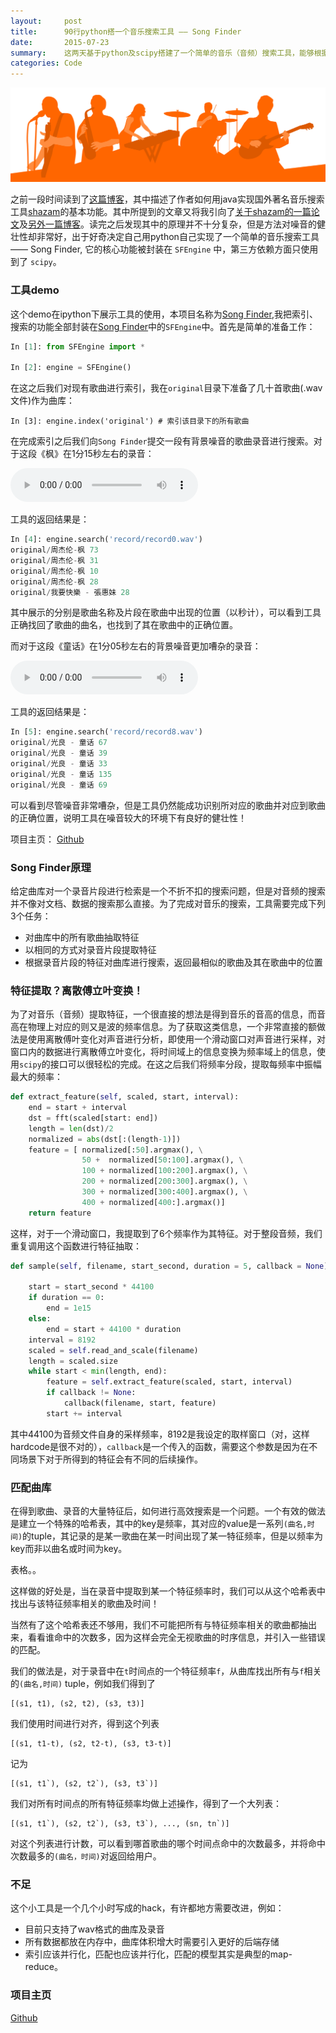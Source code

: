```yaml
---
layout:     post
title:      90行python搭一个音乐搜索工具 —— Song Finder
date:       2015-07-23
summary:    这两天基于python及scipy搭建了一个简单的音乐（音频）搜索工具，能够根据音乐片段对曲库进行检索，并在嘈杂环境中经受住了考验。
categories: Code
---
```


![](/images/music.jpg)

之前一段时间读到了[这篇博客](http://www.redcode.nl/blog/2010/06/creating-shazam-in-java/)，其中描述了作者如何用java实现国外著名音乐搜索工具[shazam](http://www.shazam.com/music/web/home.html)的基本功能。其中所提到的文章又将我引向了[关于shazam的一篇论文](http://www.ee.columbia.edu/~dpwe/papers/Wang03-shazam.pdf)及[另外一篇博客](https://laplacian.wordpress.com/2009/01/10/how-shazam-works/)。读完之后发现其中的原理并不十分复杂，但是方法对噪音的健壮性却非常好，出于好奇决定自己用python自己实现了一个简单的音乐搜索工具—— Song Finder, 它的核心功能被封装在 `SFEngine` 中，第三方依赖方面只使用到了 `scipy`。


### 工具demo

这个demo在ipython下展示工具的使用，本项目名称为[Song Finder](https://github.com/zhengqm/SongFinder),我把索引、搜索的功能全部封装在[Song Finder](https://github.com/zhengqm/SongFinder)中的`SFEngine`中。首先是简单的准备工作：

``` python
In [1]: from SFEngine import *

In [2]: engine = SFEngine()
```

在这之后我们对现有歌曲进行索引，我在`original`目录下准备了几十首歌曲(.wav文件)作为曲库：

```
In [3]: engine.index('original') # 索引该目录下的所有歌曲
```

在完成索引之后我们向`Song Finder`提交一段有背景噪音的歌曲录音进行搜索。对于这段《枫》在1分15秒左右的录音：

<audio controls="controls">
  <source src="/images/record0.wav" type="audio/wav" />
</audio>

工具的返回结果是：

``` python
In [4]: engine.search('record/record0.wav')
original/周杰伦-枫 73
original/周杰伦-枫 31
original/周杰伦-枫 10
original/周杰伦-枫 28
original/我要快樂 - 張惠妹 28
```

其中展示的分别是歌曲名称及片段在歌曲中出现的位置（以秒计），可以看到工具正确找回了歌曲的曲名，也找到了其在歌曲中的正确位置。

而对于这段《童话》在1分05秒左右的背景噪音更加嘈杂的录音：

<audio controls="controls">
  <source src="/images/record8.wav" type="audio/wav" />
</audio>

工具的返回结果是：

```python
In [5]: engine.search('record/record8.wav')
original/光良 - 童话 67
original/光良 - 童话 39
original/光良 - 童话 33
original/光良 - 童话 135
original/光良 - 童话 69
```

可以看到尽管噪音非常嘈杂，但是工具仍然能成功识别所对应的歌曲并对应到歌曲的正确位置，说明工具在噪音较大的环境下有良好的健壮性！

项目主页： [Github](https://github.com/zhengqm/SongFinder)


### Song Finder原理

给定曲库对一个录音片段进行检索是一个不折不扣的搜索问题，但是对音频的搜索并不像对文档、数据的搜索那么直接。为了完成对音乐的搜索，工具需要完成下列3个任务：

+ 对曲库中的所有歌曲抽取特征
+ 以相同的方式对录音片段提取特征
+ 根据录音片段的特征对曲库进行搜索，返回最相似的歌曲及其在歌曲中的位置

### 特征提取？离散傅立叶变换！

为了对音乐（音频）提取特征，一个很直接的想法是得到音乐的音高的信息，而音高在物理上对应的则又是波的频率信息。为了获取这类信息，一个非常直接的额做法是使用离散傅叶变化对声音进行分析，即使用一个滑动窗口对声音进行采样，对窗口内的数据进行离散傅立叶变化，将时间域上的信息变换为频率域上的信息，使用`scipy`的接口可以很轻松的完成。在这之后我们将频率分段，提取每频率中振幅最大的频率：

```python
def extract_feature(self, scaled, start, interval):
    end = start + interval
    dst = fft(scaled[start: end]) 
    length = len(dst)/2  
    normalized = abs(dst[:(length-1)])
    feature = [ normalized[:50].argmax(), \
                50 +  normalized[50:100].argmax(), \
                100 + normalized[100:200].argmax(), \
                200 + normalized[200:300].argmax(), \
                300 + normalized[300:400].argmax(), \
                400 + normalized[400:].argmax()]
    return feature
```
这样，对于一个滑动窗口，我提取到了6个频率作为其特征。对于整段音频，我们重复调用这个函数进行特征抽取：

```python
def sample(self, filename, start_second, duration = 5, callback = None):
    
    start = start_second * 44100
    if duration == 0:
        end = 1e15
    else:
        end = start + 44100 * duration
    interval = 8192
    scaled = self.read_and_scale(filename)
    length = scaled.size
    while start < min(length, end):
        feature = self.extract_feature(scaled, start, interval)
        if callback != None:
            callback(filename, start, feature)
        start += interval
```

其中44100为音频文件自身的采样频率，8192是我设定的取样窗口（对，这样hardcode是很不对的），`callback`是一个传入的函数，需要这个参数是因为在不同场景下对于所得到的特征会有不同的后续操作。


### 匹配曲库

在得到歌曲、录音的大量特征后，如何进行高效搜索是一个问题。一个有效的做法是建立一个特殊的哈希表，其中的key是频率，其对应的value是一系列`(曲名,时间)`的tuple，其记录的是某一歌曲在某一时间出现了某一特征频率，但是以频率为key而非以曲名或时间为key。

表格。。

这样做的好处是，当在录音中提取到某一个特征频率时，我们可以从这个哈希表中找出与该特征频率相关的歌曲及时间！

当然有了这个哈希表还不够用，我们不可能把所有与特征频率相关的歌曲都抽出来，看看谁命中的次数多，因为这样会完全无视歌曲的时序信息，并引入一些错误的匹配。

我们的做法是，对于录音中在`t`时间点的一个特征频率`f`，从曲库找出所有与`f`相关的`(曲名,时间)` tuple，例如我们得到了 

```
[(s1, t1), (s2, t2), (s3, t3)]
```

我们使用时间进行对齐，得到这个列表 

```
[(s1, t1-t), (s2, t2-t), (s3, t3-t)]
```

记为

```
[(s1, t1`), (s2, t2`), (s3, t3`)]
```

我们对所有时间点的所有特征频率均做上述操作，得到了一个大列表：


```
[(s1, t1`), (s2, t2`), (s3, t3`), ..., (sn, tn`)]
```

对这个列表进行计数，可以看到哪首歌曲的哪个时间点命中的次数最多，并将命中次数最多的`(曲名，时间)`对返回给用户。

### 不足

这个小工具是一个几个小时写成的hack，有许都地方需要改进，例如：

+ 目前只支持了wav格式的曲库及录音
+ 所有数据都放在内存中，曲库体积增大时需要引入更好的后端存储
+ 索引应该并行化，匹配也应该并行化，匹配的模型其实是典型的map-reduce。

### 项目主页

[Github](https://github.com/zhengqm/SongFinder)
